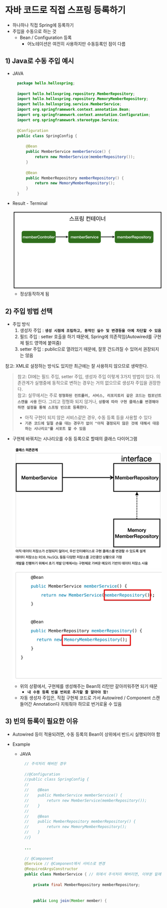 <link href="../../githubCSS/style.css" rel="stylesheet">

# 자바 코드로 직접 스프링 등록하기

- 하나하나 직접 Spring에 등록하기
- 주입을 수동으로 하는 것
  - Bean / Configuration 등록
    - 어노테이션은 여전히 사용하지만 수동등록인 점이 다름

## 1) Java로 수동 주입 예시

- JAVA

  ```JAVA
    package hello.hellospring;

    import hello.hellospring.repository.MemberRepository;
    import hello.hellospring.repository.MemoryMemberRepository;
    import hello.hellospring.service.MemberService;
    import org.springframework.context.annotation.Bean;
    import org.springframework.context.annotation.Configuration;
    import org.springframework.stereotype.Service;

    @Configuration
    public class SpringConfig {

        @Bean
        public MemberService memberService() {
            return new MemberService(memberRepository());
        }

        @Bean
        public MemberRepository memberRepository() {
            return new MemoryMemberRepository();
        }
    }

  ```

- Result - Terminal

    <img src='images/2021-11-05-01-39-42.png' />

  - 정상동작하게 됨

## 2) 주입 방법 선택

- 주입 방식
  1. 생성자 주입 : **`생성 시점에 조립하고, 동적인 실수 및 변경등을 아예 차단할 수 있음`**
  2. 필드 주입 : setter 호출을 하기 때문에, Spring에 의존적임(Autowired를 구현체 필드 영역에 붙여줌)
  3. setter 주입 : public으로 열려있기 때문에, 잘못 건드려질 수 있어서 권장되지는 않음

참고: XML로 설정하는 방식도 있지만 최근에는 잘 사용하지 않으므로 생략한다.

> 참고: DI에는 필드 주입, setter 주입, 생성자 주입 이렇게 3가지 방법이 있다. 의존관계가 실행중에 동적으로 변하는 경우는 거의 없으므로 생성자 주입을 권장한다.  
> 참고: 실무에서는 주로 **`정형화된 컨트롤러, 서비스, 리포지토리 같은 코드는 컴포넌트 스캔을 사용`** 한다. 그리고 정형화 되지 않거나, **`상황에 따라 구현 클래스를 변경해야 하면 설정을 통해 스프링 빈으로 등록한다.`**
>
> - 아직 구현이 되지 않은 서비스같은 경우, 수동 등록 등을 사용할 수 있다
> - **`기존 코드에 일절 손을 대는 경우가 없이 "아직 결정되지 않은 것에 대해서 대응하는 시나리오"를 서포트 할 수 있음 `**

- 구현체 바꿔치는 시나리오를 수동 등록으로 할때의 클래스 다이어그램

    <img src='images/2021-11-05-01-51-16.png' />
    <br>
    <img src='images/2021-11-05-01-52-49.png' />
    <br>

  - 위의 상황에서, 구현체를 생성해주는 Bean의 리턴만 갈아끼워주면 되기 때문
    - **`내 수동 등록 빈을 번외로 추가할 줄 알아야 함!`**
  - 자동 생성자 주입은, 직접 구현체 코드로 가서 Autowired / Component 스캔 들어간 Annotation다 지워줘야 하므로 번거로울 수 있음

## 3) 빈의 등록이 필요한 이유

- Autowired 등이 적용되려면, 수동 등록의 Bean이 상위에서 반드시 실행되어야 함
- Example

  - JAVA

    ```JAVA
      // 주석처리 해버린 경우

      //@Configuration
      //public class SpringConfig {
      //
      //    @Bean
      //    public MemberService memberService() {
      //        return new MemberService(memberRepository());
      //    }
      //
      //    @Bean
      //    public MemberRepository memberRepository() {
      //        return new MemoryMemberRepository();
      //    }
      //}

      ...

      // @Component
      @Service // @Component에서 서비스로 변경
      @RequiredArgsConstructor
      public class MemberService { // 위에서 주석처리 해버리면, 이부분 밑에 Autowired 동작이 안됨(자동으로 붙는 경우임 이 경우는)

          private final MemberRepository memberRepository;


          public Long join(Member member) {
    ```
